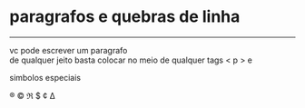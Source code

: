 <!DOCTYPE html>
<html lang="pt-br"
    <meta charset="UTF-8">
    <meta name="viewport" content="width=device-width, initial-scale=1.0">
    <title>paragrafos</title>
</head>
<body><!--guardar inf-->
    <h1>paragrafos e quebras de linha</h1>
    <hr>
    <p>vc pode escrever um paragrafo <br> de qualquer jeito basta colocar no meio de qualquer tags &lt; p &gt; e </p> <!-- lt menor que, gt maior que-->
    <p>simbolos especiais</p>
    &reg;
    &copy;
    &real;
    &dollar;
    &cent;
    &Delta;
</body>
</html>
